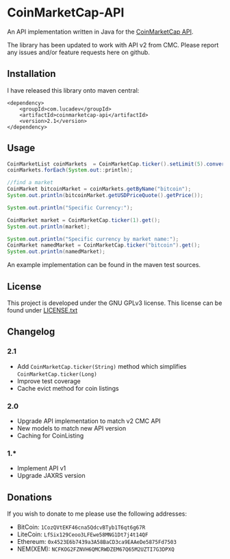 # CoinMarketCap-API

An API implementation written in Java for the [CoinMarketCap API](https://coinmarketcap.com/api/).

The library has been updated to work with API v2 from CMC. Please report any issues and/or feature requests here on github.
## Installation
I have released this library onto maven central:
```
<dependency>
    <groupId>com.lucadev</groupId>
    <artifactId>coinmarketcap-api</artifactId>
    <version>2.1</version>
</dependency>
```

## Usage
```java
CoinMarketList coinMarkets  = CoinMarketCap.ticker().setLimit(5).convert(Currency.EUR).get();
coinMarkets.forEach(System.out::println);

//find a market
CoinMarket bitcoinMarket = coinMarkets.getByName("bitcoin");
System.out.println(bitcoinMarket.getUSDPriceQuote().getPrice());

System.out.println("Specific Currency:");

CoinMarket market = CoinMarketCap.ticker(1).get();
System.out.println(market);

System.out.println("Specific currency by market name:");
CoinMarket namedMarket = CoinMarketCap.ticker("bitcoin").get();
System.out.println(namedMarket);
```

An example implementation can be found in the maven test sources.

## License
This project is developed under the GNU GPLv3 license. This license can be found under [LICENSE.txt](LICENSE.txt)

## Changelog

### 2.1

- Add `CoinMarketCap.ticker(String)` method which simplifies `CoinMarketCap.ticker(Long)`
- Improve test coverage
- Cache evict method for coin listings

### 2.0

- Upgrade API implementation to match v2 CMC API
- New models to match new API version
- Caching for CoinListing

### 1.*
 
- Implement API v1
- Upgrade JAXRS version

## Donations
If you wish to donate to me please use the following addresses:

* BitCoin: `1CozQVtEKF46cna5QdcvBTyb1T6qt6g67R`
* LiteCoin: `LfSix129Ceoo3LFEwe58MNG1Dt7j4t14QF`
* Ethereum: `0x4523E6b7439a3A58BaCD3ca9EAAeDe5875Fd7503`
* NEM(XEM): `NCFKOG2FZNVH6QMCRWDZEM67Q65M2UZTI7G3DPXQ`